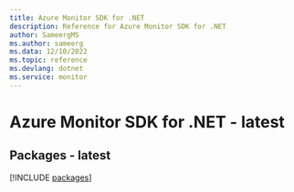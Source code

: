 ```yaml
---
title: Azure Monitor SDK for .NET
description: Reference for Azure Monitor SDK for .NET
author: SameergMS
ms.author: sameerg
ms.data: 12/10/2022
ms.topic: reference
ms.devlang: dotnet
ms.service: monitor
---
```

# Azure Monitor SDK for .NET - latest
## Packages - latest
[!INCLUDE [packages](monitor-index.md)]